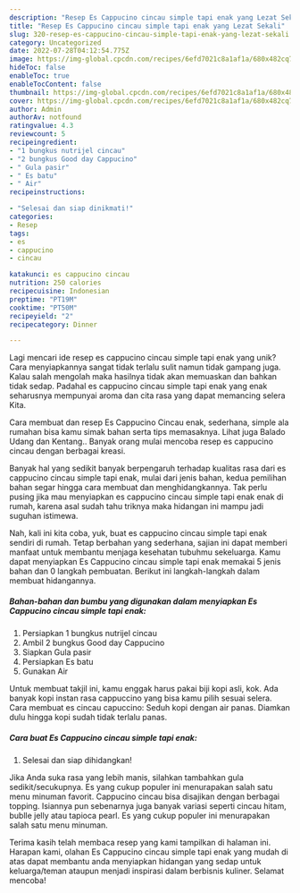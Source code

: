 ```yaml
---
description: "Resep Es Cappucino cincau simple tapi enak yang Lezat Sekali"
title: "Resep Es Cappucino cincau simple tapi enak yang Lezat Sekali"
slug: 320-resep-es-cappucino-cincau-simple-tapi-enak-yang-lezat-sekali
category: Uncategorized
date: 2022-07-28T04:12:54.775Z
image: https://img-global.cpcdn.com/recipes/6efd7021c8a1af1a/680x482cq70/es-cappucino-cincau-simple-tapi-enak-foto-resep-utama.jpg
hideToc: false
enableToc: true
enableTocContent: false
thumbnail: https://img-global.cpcdn.com/recipes/6efd7021c8a1af1a/680x482cq70/es-cappucino-cincau-simple-tapi-enak-foto-resep-utama.jpg
cover: https://img-global.cpcdn.com/recipes/6efd7021c8a1af1a/680x482cq70/es-cappucino-cincau-simple-tapi-enak-foto-resep-utama.jpg
author: Admin
authorAv: notfound
ratingvalue: 4.3
reviewcount: 5
recipeingredient:
- "1 bungkus nutrijel cincau"
- "2 bungkus Good day Cappucino"
- " Gula pasir"
- " Es batu"
- " Air"
recipeinstructions:

- "Selesai dan siap dinikmati!"
categories:
- Resep
tags:
- es
- cappucino
- cincau

katakunci: es cappucino cincau 
nutrition: 250 calories
recipecuisine: Indonesian
preptime: "PT19M"
cooktime: "PT50M"
recipeyield: "2"
recipecategory: Dinner

---
```





Lagi mencari ide resep es cappucino cincau simple tapi enak yang unik? Cara menyiapkannya sangat tidak terlalu sulit namun tidak gampang juga. Kalau salah mengolah maka hasilnya tidak akan memuaskan dan bahkan tidak sedap. Padahal es cappucino cincau simple tapi enak yang enak seharusnya mempunyai aroma dan cita rasa yang dapat memancing selera Kita.





Cara membuat dan resep Es Cappucino Cincau enak, sederhana, simple ala rumahan bisa kamu simak bahan serta tips memasaknya. Lihat juga Balado Udang dan Kentang.. Banyak orang mulai mencoba resep es cappucino cincau dengan berbagai kreasi.

Banyak hal yang sedikit banyak berpengaruh terhadap kualitas rasa dari es cappucino cincau simple tapi enak, mulai dari jenis bahan, kedua pemilihan bahan segar hingga cara membuat dan menghidangkannya. Tak perlu pusing jika mau menyiapkan es cappucino cincau simple tapi enak enak di rumah, karena asal sudah tahu triknya maka hidangan ini mampu jadi suguhan istimewa.






Nah, kali ini kita coba, yuk, buat es cappucino cincau simple tapi enak sendiri di rumah. Tetap berbahan yang sederhana, sajian ini dapat memberi manfaat untuk membantu menjaga kesehatan tubuhmu sekeluarga. Kamu dapat menyiapkan Es Cappucino cincau simple tapi enak memakai 5 jenis bahan dan 0 langkah pembuatan. Berikut ini langkah-langkah dalam membuat hidangannya.

<!--inarticleads1-->

##### Bahan-bahan dan bumbu yang digunakan dalam menyiapkan Es Cappucino cincau simple tapi enak:

1. Persiapkan 1 bungkus nutrijel cincau
1. Ambil 2 bungkus Good day Cappucino
1. Siapkan  Gula pasir
1. Persiapkan  Es batu
1. Gunakan  Air


Untuk membuat takjil ini, kamu enggak harus pakai biji kopi asli, kok. Ada banyak kopi instan rasa cappuccino yang bisa kamu pilih sesuai selera. Cara membuat es cincau capuccino: Seduh kopi dengan air panas. Diamkan dulu hingga kopi sudah tidak terlalu panas. 

<!--inarticleads2-->

##### Cara buat Es Cappucino cincau simple tapi enak:


1. Selesai dan siap dihidangkan!

Jika Anda suka rasa yang lebih manis, silahkan tambahkan gula sedikit/secukupnya. Es yang cukup populer ini menurapakan salah satu menu minuman favorit. Cappucino cincau bisa disajikan dengan berbagai topping. Isiannya pun sebenarnya juga banyak variasi seperti cincau hitam, bublle jelly atau tapioca pearl. Es yang cukup populer ini menurapakan salah satu menu minuman. 

Terima kasih telah membaca resep yang kami tampilkan di halaman ini. Harapan kami, olahan Es Cappucino cincau simple tapi enak yang mudah di atas dapat membantu anda menyiapkan hidangan yang sedap untuk keluarga/teman ataupun menjadi inspirasi dalam berbisnis kuliner. Selamat mencoba!
